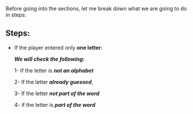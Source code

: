 ﻿
Before going into the sections, let me break down what we are going to do in steps:


## Steps:

 - If the player entered only **one letter**:

    ***We will check the following:***

      1- If the letter is ***not an alphabet***
     
      2- If the letter ***already guessed***,
     
      3- If the letter ***not part of the word***
     
      4- if the letter is ***part of the word***
